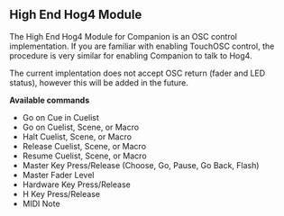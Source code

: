 ## High End Hog4 Module

The High End Hog4 Module for Companion is an OSC control implementation. If you are familiar with enabling TouchOSC control, the procedure is very similar for enabling Companion to talk to Hog4.

The current implentation does not accept OSC return (fader and LED status), however this will be added in the future.

**Available commands**

- Go on Cue in Cuelist
- Go on Cuelist, Scene, or Macro
- Halt Cuelist, Scene, or Macro
- Release Cuelist, Scene, or Macro
- Resume Cuelist, Scene, or Macro
- Master Key Press/Release (Choose, Go, Pause, Go Back, Flash)
- Master Fader Level
- Hardware Key Press/Release
- H Key Press/Release
- MIDI Note
